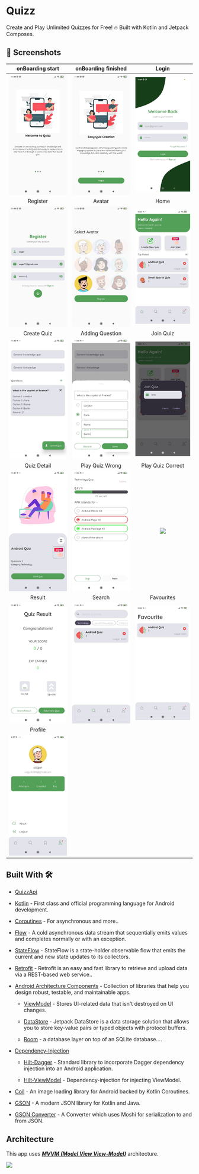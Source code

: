 # Quizz
Create and Play Unlimited Quizzes for Free! 🔥 Built with Kotlin and Jetpack Composes.

## 📸 Screenshots

| onBoarding start | onBoarding finished | Login |
|:----------------------------------------:|:-----------------------------------------:|:-----------------------------------------:|
| ![](https://github.com/Sagarbisht509/Quizz/blob/main/screenshots/onBoarding1.jpg) | ![](https://github.com/Sagarbisht509/Quizz/blob/main/screenshots/onBoarding_finish.jpg) | ![](https://github.com/Sagarbisht509/Quizz/blob/main/screenshots/login.jpg) |
| Register | Avatar | Home |
| ![](https://github.com/Sagarbisht509/Quizz/blob/main/screenshots/register.jpg)  | ![](https://github.com/Sagarbisht509/Quizz/blob/main/screenshots/avatar.jpg) | ![](https://github.com/Sagarbisht509/Quizz/blob/main/screenshots/home.jpg) |
| Create Quiz | Adding Question | Join Quiz |
| ![](https://github.com/Sagarbisht509/Quizz/blob/main/screenshots/quiz.jpg)  | ![](https://github.com/Sagarbisht509/Quizz/blob/main/screenshots/adding_question.jpg) | ![](https://github.com/Sagarbisht509/Quizz/blob/main/screenshots/quiz_code.jpg) |
| Quiz Detail | Play Quiz Wrong | Play Quiz Correct |
| ![](https://github.com/Sagarbisht509/Quizz/blob/main/screenshots/quiz_details.jpg)  | ![](https://github.com/Sagarbisht509/Quizz/blob/main/screenshots/play_quiz_wrong.jpg) | ![]([https://github.com/Sagarbisht509/Quizz/blob/main/screenshots/home.jpg](https://github.com/Sagarbisht509/Quizz/blob/main/screenshots/play_quiz_correct.jpg)) |
| Result | Search | Favourites |
| ![](https://github.com/Sagarbisht509/Quizz/blob/main/screenshots/result.jpg)  | ![](https://github.com/Sagarbisht509/Quizz/blob/main/screenshots/search.jpg) | ![](https://github.com/Sagarbisht509/Quizz/blob/main/screenshots/favourites.jpg) |
| Profile | 
| ![](https://github.com/Sagarbisht509/Quizz/blob/main/screenshots/profile.jpg)  |


## Built With 🛠

- [QuizzApi](https://github.com/Sagarbisht509/QuizzApi)

- [Kotlin](https://kotlinlang.org/) - First class and official programming language for Android development.

- [Coroutines](https://kotlinlang.org/docs/reference/coroutines-overview.html) - For asynchronous and more..

- [Flow](https://kotlinlang.org/api/kotlinx.coroutines/kotlinx-coroutines-core/kotlinx.coroutines.flow/-flow/) - A cold asynchronous data stream that sequentially emits values and completes normally or with an exception.

- [StateFlow](https://developer.android.com/kotlin/flow/stateflow-and-sharedflow) - StateFlow is a state-holder observable flow that emits the current and new state updates to its collectors.

- [Retrofit](https://square.github.io/retrofit/) - Retrofit is an easy and fast library to retrieve and upload data via a REST-based web service..

- [Android Architecture Components](https://developer.android.com/topic/libraries/architecture) - Collection of libraries that help you design robust, testable, and maintainable apps.

  - [ViewModel](https://developer.android.com/topic/libraries/architecture/viewmodel) - Stores UI-related data that isn't destroyed on UI changes.
 
  - [DataStore](https://developer.android.com/topic/libraries/architecture/datastore) - Jetpack DataStore is a data storage solution that allows you to store key-value pairs or typed objects with protocol buffers.
 
  - [Room](https://developer.android.com/training/data-storage/room) - a database layer on top of an SQLite database....

- [Dependency-Injection](https://developer.android.com/training/dependency-injection)
  
  - [Hilt-Dagger](https://dagger.dev/hilt/) - Standard library to incorporate Dagger dependency injection into an Android application.
 
  - [Hilt-ViewModel](https://developer.android.com/training/dependency-injection/hilt-jetpack) -  Dependency-injection for injecting ViewModel.
 
- [Coil](https://github.com/coil-kt/coil) - An image loading library for Android backed by Kotlin Coroutines.

- [GSON](https://github.com/google/gson) - A modern JSON library for Kotlin and Java.

- [GSON Converter](https://github.com/square/retrofit/tree/master/retrofit-converters/gson) - A Converter which uses Moshi for serialization to and from JSON.


## Architecture
This app uses [***MVVM (Model View View-Model)***](https://developer.android.com/jetpack/docs/guide#recommended-app-arch) architecture.

![](https://developer.android.com/topic/libraries/architecture/images/final-architecture.png)
